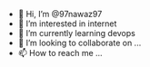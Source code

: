 - 👋 Hi, I’m @97nawaz97
- 👀 I’m interested in internet
- 🌱 I’m currently learning devops
- 💞️ I’m looking to collaborate on ...
- 📫 How to reach me ...

<!---
97nawaz97/97nawaz97 is a ✨ special ✨ repository because its `README.md` (this file) appears on your GitHub profile.
You can click the Preview link to take a look at your changes.
--->
